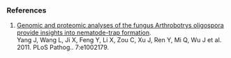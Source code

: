 ### References

1.  [Genomic and proteomic analyses of the fungus Arthrobotrys
    oligospora provide insights into nematode-trap
    formation](http://europepmc.org/abstract/MED/21909256).\
    Yang J, Wang L, Ji X, Feng Y, Li X, Zou C, Xu J, Ren Y, Mi Q, Wu J
    et al. 2011. PLoS Pathog.. 7:e1002179.
